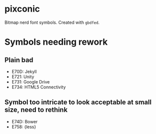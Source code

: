 # pixconic
Bitmap nerd font symbols. Created with `gbdfed`.

# Symbols needing rework

## Plain bad
- E70D: Jekyll
- E721: Unity
- E731: Google Drive
- E734: HTML5 Connectivity

## Symbol too intricate to look acceptable at small size, need to rethink
- E74D: Bower
- E758: {less}
